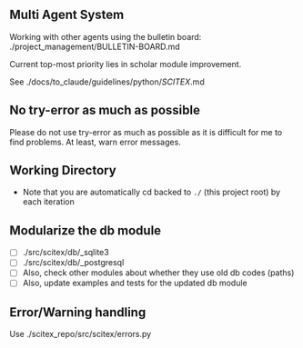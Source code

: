 <!-- ---
!-- Timestamp: 2025-07-14 15:27:26
!-- Author: ywatanabe
!-- File: /ssh:ywatanabe@sp:/home/ywatanabe/proj/SciTeX-Code/CLAUDE.md
!-- --- -->

## Multi Agent System
Working with other agents using the bulletin board: ./project_management/BULLETIN-BOARD.md

Current top-most priority lies in scholar module improvement.

See ./docs/to_claude/guidelines/python/*SCITEX*.md

## No try-error as much as possible
Please do not use try-error as much as possible as it is difficult for me to find problems. At least, warn error messages.

## Working Directory
- Note that you are automatically cd backed to `./` (this project root) by each iteration

## Modularize the db module
- [ ] ./src/scitex/db/_sqlite3
- [ ] ./src/scitex/db/_postgresql
- [ ] Also, check other modules about whether they use old db codes (paths)
- [ ] Also, update examples and tests for the updated db module

## Error/Warning handling
Use ./scitex_repo/src/scitex/errors.py

<!-- EOF -->